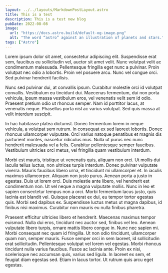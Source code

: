 ```yaml
---
layout: ../../layouts/MarkdownPostLayout.astro
title: This is a test
description: This is a test new blog
pubDate: 2022-08-08
image: 
  url: "https://docs.astro.build/default-og-image.png"
  alt: "The word “astro” against an illustration of planets and stars."
tags: ["Astro"]
---
```

Lorem ipsum dolor sit amet, consectetur adipiscing elit. Suspendisse erat sem, faucibus eu sollicitudin vel, auctor sit amet velit. Nunc volutpat velit ac condimentum malesuada. Pellentesque fringilla eget nunc a pulvinar. Proin volutpat nec odio a lobortis. Proin vel posuere arcu. Nunc vel congue orci. Sed pulvinar hendrerit facilisis.

Nunc sed pulvinar dui, at convallis ipsum. Curabitur molestie orci id volutpat convallis. Vestibulum eu tincidunt dui. Maecenas fermentum, dui non porta vehicula, ipsum massa vestibulum eros, vel venenatis velit sem id odio. Praesent pretium odio ut rhoncus semper. Nam id porttitor lacus, at venenatis neque. Phasellus porta nisl ac varius volutpat. Sed quis massa at velit interdum suscipit.

In hac habitasse platea dictumst. Donec fermentum lorem in neque vehicula, a volutpat sem rutrum. In consequat ex sed laoreet lobortis. Donec rhoncus ullamcorper vulputate. Orci varius natoque penatibus et magnis dis parturient montes, nascetur ridiculus mus. Nulla ut purus nec nunc hendrerit malesuada vel a felis. Curabitur pellentesque semper faucibus. Vestibulum ultricies orci metus, vel fringilla quam vestibulum interdum.

Morbi est mauris, tristique ut venenatis quis, aliquam non orci. Ut mollis dui iaculis tellus luctus, non ultrices turpis interdum. Donec pulvinar vulputate viverra. Mauris faucibus libero urna, et tincidunt mi ullamcorper et. In iaculis maximus ullamcorper. Aliquam non justo purus. Aenean porta a justo in egestas. Duis ut lorem orci. Duis molestie ante libero, vel hendrerit est condimentum non. Ut vel neque a magna vulputate mollis. Nunc in leo et sapien consectetur tempus non a orci. Morbi fermentum lacus justo, quis lacinia est blandit vel. Quisque placerat ex dui, eu tempor tortor egestas quis. Morbi sed dapibus ex. Suspendisse luctus metus ut magna dapibus, id finibus nisi maximus. Curabitur non mauris eu nulla finibus pharetra.

Praesent efficitur ultricies libero et hendrerit. Maecenas maximus tempor euismod. Nulla dui eros, tincidunt nec auctor sed, finibus vel leo. Aenean vulputate libero turpis, ornare mattis libero congue in. Nunc nec sapien mi. Morbi consequat nec quam id fringilla. Ut non odio tincidunt, ullamcorper quam non, semper mauris. Fusce semper orci in sem laoreet, id sollicitudin erat sollicitudin. Pellentesque volutpat vel lorem vel egestas. Morbi rhoncus tincidunt nulla varius faucibus. Fusce ac lacinia ante. Proin ex nisi, scelerisque nec accumsan quis, varius sed ligula. In laoreet ex sem, et feugiat diam egestas sed. Etiam in lacus tortor. Ut rutrum quis arcu eget egestas.